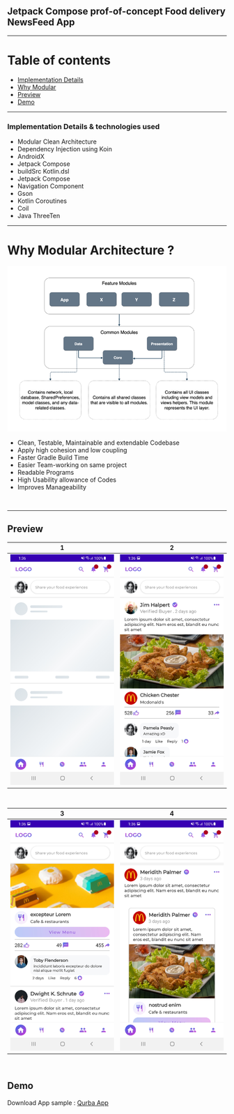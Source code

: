 

## Jetpack Compose prof-of-concept Food delivery NewsFeed App

---------

# Table of contents


- [Implementation Details](#implementation-details--technologies-used)
- [Why Modular](#why-modular-architecture-)
- [Preview](#preview)
- [Demo](#demo)

---------


### Implementation Details & technologies used

- Modular Clean Architecture
- Dependency Injection using Koin
- AndroidX
- Jetpack Compose
- buildSrc Kotlin.dsl
- Jetpack Compose 
- Navigation Component
- Gson
- Kotlin Coroutines
- Coil
- Java ThreeTen


---------

# Why Modular Architecture ?

![Alt text](https://github.com/MhmoudAlim/ComposePocTask/blob/master/blob/modules.png?raw=true)

- Clean, Testable, Maintainable and extendable Codebase
- Apply high cohesion and low coupling
- Faster Gradle Build Time
- Easier Team-working on same project 
- Readable Programs
- High Usability allowance of Codes
- Improves Manageability

<br/>

---------

## Preview


1            |  2
:-------------------------:|:-------------------------:
![](https://github.com/MhmoudAlim/ComposePocTask/blob/master/blob/Screenshot_1.jpg?raw=true)  |   ![](https://github.com/MhmoudAlim/ComposePocTask/blob/master/blob/Screenshot_2.jpg?raw=true)

<br/>

3           |  4
:-------------------------:|:-------------------------:
![](https://github.com/MhmoudAlim/ComposePocTask/blob/master/blob/Screenshot_4.jpg?raw=true)  |   ![](https://github.com/MhmoudAlim/ComposePocTask/blob/master/blob/Screenshot_3.jpg?raw=true)

<br/>

## Demo
Download App sample : [Qurba App](https://github.com/MhmoudAlim/ComposePocTask/raw/master/blob/app-debug.apk)





